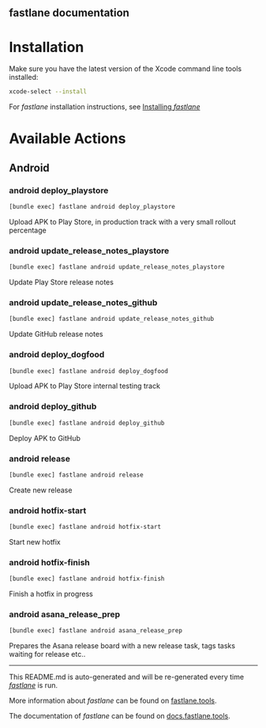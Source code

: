 fastlane documentation
----

# Installation

Make sure you have the latest version of the Xcode command line tools installed:

```sh
xcode-select --install
```

For _fastlane_ installation instructions, see [Installing _fastlane_](https://docs.fastlane.tools/#installing-fastlane)

# Available Actions

## Android

### android deploy_playstore

```sh
[bundle exec] fastlane android deploy_playstore
```

Upload APK to Play Store, in production track with a very small rollout percentage

### android update_release_notes_playstore

```sh
[bundle exec] fastlane android update_release_notes_playstore
```

Update Play Store release notes

### android update_release_notes_github

```sh
[bundle exec] fastlane android update_release_notes_github
```

Update GitHub release notes

### android deploy_dogfood

```sh
[bundle exec] fastlane android deploy_dogfood
```

Upload APK to Play Store internal testing track

### android deploy_github

```sh
[bundle exec] fastlane android deploy_github
```

Deploy APK to GitHub

### android release

```sh
[bundle exec] fastlane android release
```

Create new release

### android hotfix-start

```sh
[bundle exec] fastlane android hotfix-start
```

Start new hotfix

### android hotfix-finish

```sh
[bundle exec] fastlane android hotfix-finish
```

Finish a hotfix in progress

### android asana_release_prep

```sh
[bundle exec] fastlane android asana_release_prep
```

Prepares the Asana release board with a new release task, tags tasks waiting for release etc..

----

This README.md is auto-generated and will be re-generated every time [_fastlane_](https://fastlane.tools) is run.

More information about _fastlane_ can be found on [fastlane.tools](https://fastlane.tools).

The documentation of _fastlane_ can be found on [docs.fastlane.tools](https://docs.fastlane.tools).
